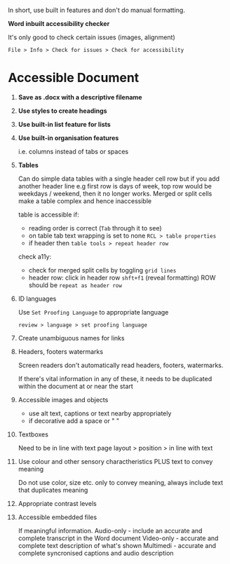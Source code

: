 In short, use built in features and don't do manual formatting.

**Word inbuilt accessibility checker**

It's only good to check certain issues (images, alignment)

`File > Info > Check for issues > Check for accessibility`

# Accessible Document

1. **Save as .docx with a descriptive filename**

2. **Use styles to create headings**

3. **Use built-in list feature for lists**

4. **Use built-in organisation features**

   i.e. columns instead of tabs or spaces

5. **Tables**

   Can do simple data tables with a single header cell row but if you add another header line e.g first row is days of week, top row would be weekdays / weekend, then it no longer works. Merged or split cells make a table complex and hence inaccessible

   table is accessible if:

   - reading order is correct (`Tab` through it to see)
   - on table tab text wrapping is set to none `RCL > table properties`
   - if header then `table tools > repeat header row`

   check a11y:

   - check for merged split cells by toggling `grid lines`
   - header row: click in header row `shft+f1` (reveal formatting) ROW should be `repeat as header row`

6. ID languages

   Use `Set Proofing Language` to appropriate language

   `review > language > set proofing language`

7. Create unambiguous names for links

8. Headers, footers watermarks

   Screen readers don't automatically read headers, footers, watermarks.

   If there's vital information in any of these, it needs to be duplicated within the document at or near the start

9. Accessible images and objects

   - use alt text, captions or text nearby appropriately
   - if decorative add a space or " "

10. Textboxes

    Need to be in line with text
    page layout > position > in line with text

11. Use colour and other sensory charactheristics PLUS text to convey meaning

    Do not use color, size etc. only to convey meaning, always include text that duplicates meaning

12. Appropriate contrast levels

13. Accessible embedded files

    If meaningful information.
    Audio-only - include an accurate and complete transcript in the Word document
    Video-only - accurate and complete text description of what's shown
    Multimedi - accurate and complete syncronised captions and audio description
